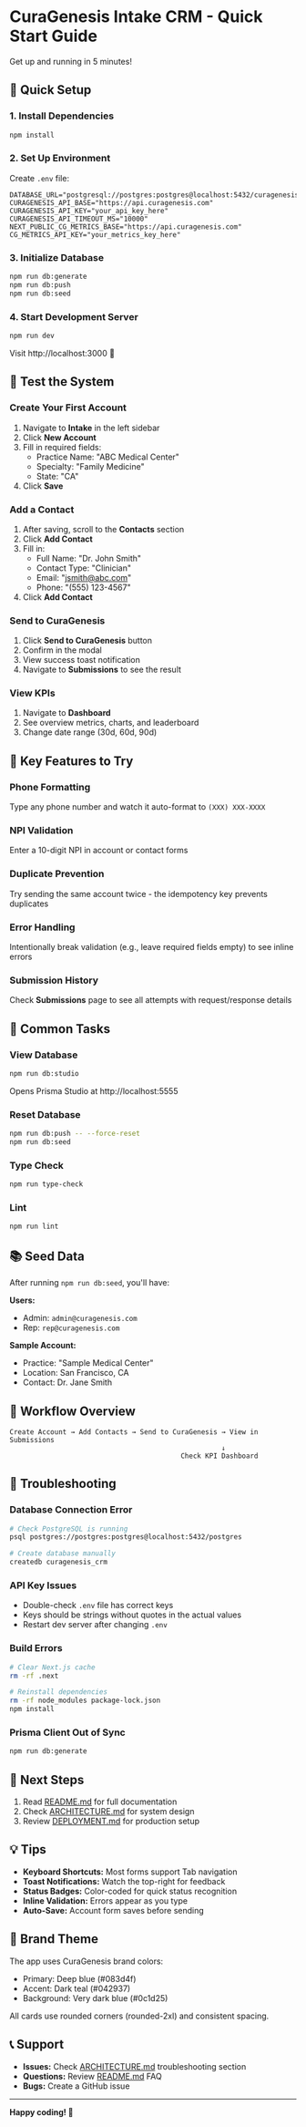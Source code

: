 # CuraGenesis Intake CRM - Quick Start Guide

Get up and running in 5 minutes!

## 🚀 Quick Setup

### 1. Install Dependencies
```bash
npm install
```

### 2. Set Up Environment
Create `.env` file:
```env
DATABASE_URL="postgresql://postgres:postgres@localhost:5432/curagenesis_crm"
CURAGENESIS_API_BASE="https://api.curagenesis.com"
CURAGENESIS_API_KEY="your_api_key_here"
CURAGENESIS_API_TIMEOUT_MS="10000"
NEXT_PUBLIC_CG_METRICS_BASE="https://api.curagenesis.com"
CG_METRICS_API_KEY="your_metrics_key_here"
```

### 3. Initialize Database
```bash
npm run db:generate
npm run db:push
npm run db:seed
```

### 4. Start Development Server
```bash
npm run dev
```

Visit http://localhost:3000 🎉

## 📝 Test the System

### Create Your First Account

1. Navigate to **Intake** in the left sidebar
2. Click **New Account**
3. Fill in required fields:
   - Practice Name: "ABC Medical Center"
   - Specialty: "Family Medicine"
   - State: "CA"
4. Click **Save**

### Add a Contact

1. After saving, scroll to the **Contacts** section
2. Click **Add Contact**
3. Fill in:
   - Full Name: "Dr. John Smith"
   - Contact Type: "Clinician"
   - Email: "jsmith@abc.com"
   - Phone: "(555) 123-4567"
4. Click **Add Contact**

### Send to CuraGenesis

1. Click **Send to CuraGenesis** button
2. Confirm in the modal
3. View success toast notification
4. Navigate to **Submissions** to see the result

### View KPIs

1. Navigate to **Dashboard**
2. See overview metrics, charts, and leaderboard
3. Change date range (30d, 60d, 90d)

## 🎨 Key Features to Try

### Phone Formatting
Type any phone number and watch it auto-format to `(XXX) XXX-XXXX`

### NPI Validation
Enter a 10-digit NPI in account or contact forms

### Duplicate Prevention
Try sending the same account twice - the idempotency key prevents duplicates

### Error Handling
Intentionally break validation (e.g., leave required fields empty) to see inline errors

### Submission History
Check **Submissions** page to see all attempts with request/response details

## 🔧 Common Tasks

### View Database
```bash
npm run db:studio
```
Opens Prisma Studio at http://localhost:5555

### Reset Database
```bash
npm run db:push -- --force-reset
npm run db:seed
```

### Type Check
```bash
npm run type-check
```

### Lint
```bash
npm run lint
```

## 📚 Seed Data

After running `npm run db:seed`, you'll have:

**Users:**
- Admin: `admin@curagenesis.com`
- Rep: `rep@curagenesis.com`

**Sample Account:**
- Practice: "Sample Medical Center"
- Location: San Francisco, CA
- Contact: Dr. Jane Smith

## 🎯 Workflow Overview

```
Create Account → Add Contacts → Send to CuraGenesis → View in Submissions
                                                    ↓
                                          Check KPI Dashboard
```

## 🐛 Troubleshooting

### Database Connection Error
```bash
# Check PostgreSQL is running
psql postgres://postgres:postgres@localhost:5432/postgres

# Create database manually
createdb curagenesis_crm
```

### API Key Issues
- Double-check `.env` file has correct keys
- Keys should be strings without quotes in the actual values
- Restart dev server after changing `.env`

### Build Errors
```bash
# Clear Next.js cache
rm -rf .next

# Reinstall dependencies
rm -rf node_modules package-lock.json
npm install
```

### Prisma Client Out of Sync
```bash
npm run db:generate
```

## 📖 Next Steps

1. Read [README.md](./README.md) for full documentation
2. Check [ARCHITECTURE.md](./ARCHITECTURE.md) for system design
3. Review [DEPLOYMENT.md](./DEPLOYMENT.md) for production setup

## 💡 Tips

- **Keyboard Shortcuts:** Most forms support Tab navigation
- **Toast Notifications:** Watch the top-right for feedback
- **Status Badges:** Color-coded for quick status recognition
- **Inline Validation:** Errors appear as you type
- **Auto-Save:** Account form saves before sending

## 🎨 Brand Theme

The app uses CuraGenesis brand colors:
- Primary: Deep blue (#083d4f)
- Accent: Dark teal (#042937)
- Background: Very dark blue (#0c1d25)

All cards use rounded corners (rounded-2xl) and consistent spacing.

## 📞 Support

- **Issues:** Check [ARCHITECTURE.md](./ARCHITECTURE.md) troubleshooting section
- **Questions:** Review [README.md](./README.md) FAQ
- **Bugs:** Create a GitHub issue

---

**Happy coding! 🚀**
